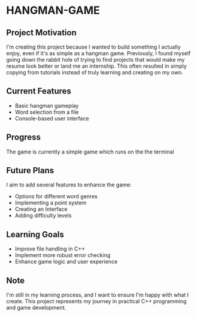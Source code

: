 # HANGMAN-GAME

## Project Motivation
I'm creating this project because I wanted to build something I actually enjoy, even if it's as simple as a hangman game. Previously, I found myself going down the rabbit hole of trying to find projects that would make my resume look better or land me an internship. This often resulted in simply copying from tutorials instead of truly learning and creating on my own.

## Current Features
- Basic hangman gameplay
- Word selection from a file
- Console-based user interface

## Progress
The game is currently a simple game which runs on the the terminal

## Future Plans
I aim to add several features to enhance the game:
- Options for different word genres
- Implementing a point system
- Creating an Interface
- Adding difficulty levels

## Learning Goals
- Improve file handling in C++
- Implement more robust error checking
- Enhance game logic and user experience

## Note 
I'm still in my learning process, and I want to ensure I'm happy with what I create. This project represents my journey in practical C++ programming and game development.
